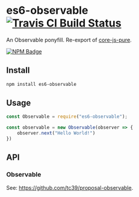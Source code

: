 # es6-observable [![Travis CI Build Status](https://img.shields.io/travis/com/Richienb/es6-observable/master.svg?style=for-the-badge)](https://travis-ci.com/Richienb/es6-observable)

An Observable ponyfill. Re-export of [core-js-pure](https://github.com/zloirock/core-js).

[![NPM Badge](https://nodei.co/npm/es6-observable.png)](https://npmjs.com/package/es6-observable)

## Install

```sh
npm install es6-observable
```

## Usage

```js
const Observable = require("es6-observable");

const observable = new Observable(observer => {
	observer.next("Hello World!")
})
```

## API

### Observable

See: https://github.com/tc39/proposal-observable.
